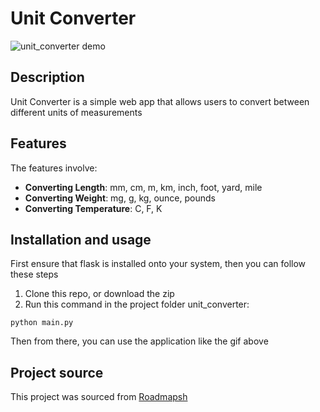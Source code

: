 # Unit Converter
![unit_converter demo](https://github.com/user-attachments/assets/31a80376-fabf-441d-bf7f-516536ed8e7b)

## Description
Unit Converter is a simple web app that allows users to convert between different units of measurements

## Features
The features involve:
- **Converting Length**: mm, cm, m, km, inch, foot, yard, mile
- **Converting Weight**: mg, g, kg, ounce, pounds
- **Converting Temperature**: C, F, K

## Installation and usage
First ensure that flask is installed onto your system, then you can follow these steps
1. Clone this repo, or download the zip
2. Run this command in the project folder unit_converter:
```
python main.py
```
Then from there, you can use the application like the gif above

## Project source
This project was sourced from [Roadmapsh](https://roadmap.sh/projects/unit-converter)
